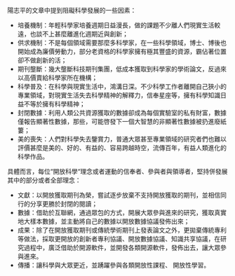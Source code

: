 陽志平的文章中提到阻礙科學發展的一些因素：

- 培養機制：年輕科學家培養週期日益漫長，做的課題不少離人們現實生活較遠，也談不上甚麼離進化週期近與創新；
- 供求機制：不是每個領域需要那麼多科學家，在一些科學領域，博士、博後也開始成為廉價勞動力，部分老資格的科學家擁有極其豐盛的資源，霸佔著位置卻不做創新的活；
- 期刊壟斷：幾大壟斷科技期刊集團，低成本獲取到科學家的學術論文，反過來以高價賣給科學家所在機構；
- 科學普及：在科學與現實生活中，鴻溝日深。不少科學工作者離開自己狹小的專業領域，對現實生活失去科學精神的解釋力，信奉星座等，擁有科學知識日益不等於擁有科學精神；
- 封閉數據：利用人類公共資源獲取的數據卻成為每個實驗室的私有財富，數據僅報告顯著性數據，那些，可能啓發下一個大智慧的非顯著性數據被扔進廢紙簍；
- 美的喪失：人們對科學失去鑒賞力，普通大眾甚至專業領域的研究者們也難以評價甚麼是美的、好的、有益的、容易跨越時空，流傳百年，有益人類進化的科學作品。


具體而言，每位“開放科學“理念或者運動的信奉者、參與者與領導者，堅持併發展其中的部分或者全部理念：

- 文獻：以開放獲取期刊為榮，嘗試逐步放棄不支持開放獲取的期刊，並相信同行的分享更勝於封閉的閱讀；
- 數據：借助於互聯網，通過眾包的方式，開展大眾參與進來的研究，獲取真實地大樣本數據，並主動將自己的數據以開放數據協議發佈出來；
- 成果：除了在開放獲取期刊或傳統學術期刊上發表論文之外，更拋棄傳統專利等做法，採取更開放的創新者專利協議、開放數據協議、知識共享協議，在研究過程中，廣泛借助於開源軟件，並開發各類開源軟件，發佈出去，讓大眾參與進來。
- 傳播：讓科學與大眾更近，並踴躍參與各類開放性課程、 開放性學習。